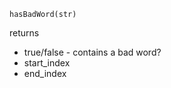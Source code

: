 [//]: # (Name: Blanke BadWord)

`hasBadWord(str)`

returns
* true/false - contains a bad word?
* start_index
* end_index
